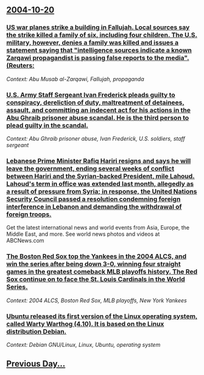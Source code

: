 ## [2004-10-20](/news/2004/10/20/index.md)

### [ US war planes strike a building in Fallujah. Local sources say the strike killed a family of six, including four children. The U.S. military, however, denies a family was killed and issues a statement saying that "intelligence sources indicate a known Zarqawi propagandist is passing false reports to the media". (Reuters: ](/news/2004/10/20/us-war-planes-strike-a-building-in-fallujah-local-sources-say-the-strike-killed-a-family-of-six-including-four-children-the-u-s-militar.md)
_Context: Abu Musab al-Zarqawi, Fallujah, propaganda_

### [ U.S. Army Staff Sergeant Ivan Frederick pleads guilty to conspiracy, dereliction of duty, maltreatment of detainees, assault, and committing an indecent act for his actions in the Abu Ghraib prisoner abuse scandal. He is the third person to plead guilty in the scandal. ](/news/2004/10/20/u-s-army-staff-sergeant-ivan-frederick-pleads-guilty-to-conspiracy-dereliction-of-duty-maltreatment-of-detainees-assault-and-committin.md)
_Context: Abu Ghraib prisoner abuse, Ivan Frederick, U.S. soldiers, staff sergeant_

### [ Lebanese Prime Minister Rafiq Hariri resigns and says he will leave the government, ending several weeks of conflict between Hariri and the Syrian-backed President, mile Lahoud. Lahoud's term in office was extended last month, allegedly as a result of pressure from Syria; in response, the United Nations Security Council passed a resolution condemning foreign interference in Lebanon and demanding the withdrawal of foreign troops. ](/news/2004/10/20/lebanese-prime-minister-rafiq-hariri-resigns-and-says-he-will-leave-the-government-ending-several-weeks-of-conflict-between-hariri-and-the.md)
Get the latest international news and world events from Asia, Europe, the Middle East, and more. See world news photos and videos at ABCNews.com

### [ The Boston Red Sox top the Yankees in the 2004 ALCS, and win the series after being down 3-0, winning four straight games in the greatest comeback MLB playoffs history. The Red Sox continue on to face the St. Louis Cardinals in the World Series.](/news/2004/10/20/the-boston-red-sox-top-the-yankees-in-the-2004-alcs-and-win-the-series-after-being-down-3-0-winning-four-straight-games-in-the-greatest-c.md)
_Context: 2004 ALCS, Boston Red Sox, MLB playoffs, New York Yankees_

### [ Ubuntu released its first version of the Linux operating system, called Warty Warthog (4.10). It is based on the Linux distribution Debian.](/news/2004/10/20/ubuntu-released-its-first-version-of-the-linux-operating-system-called-warty-warthog-4-10-it-is-based-on-the-linux-distribution-debian.md)
_Context: Debian GNU/Linux, Linux, Ubuntu, operating system_

## [Previous Day...](/news/2004/10/19/index.md)

